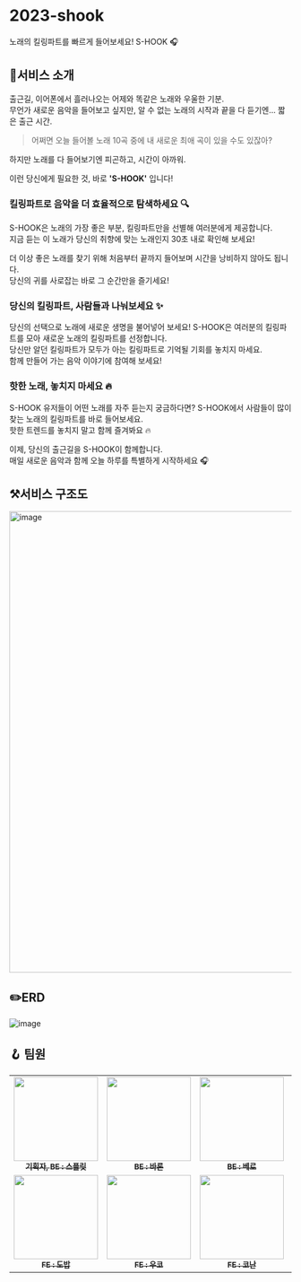 # 2023-shook
노래의 킬링파트를 빠르게 들어보세요! S-HOOK 🎧

## 🎯서비스 소개
출근길, 이어폰에서 흘러나오는 어제와 똑같은 노래와 우울한 기분.     
무언가 새로운 음악을 들어보고 싶지만, 알 수 없는 노래의 시작과 끝을 다 듣기엔... 짧은 출근 시간.

> 어쩌면 오늘 들어볼 노래 10곡 중에 내 새로운 최애 곡이 있을 수도 있잖아?

하지만 노래를 다 들어보기엔 피곤하고, 시간이 아까워.

이런 당신에게 필요한 것, 바로 **'S-HOOK'** 입니다!

### 킬링파트로 음악을 더 효율적으로 탐색하세요 🔍

S-HOOK은 노래의 가장 좋은 부분, 킬링파트만을 선별해 여러분에게 제공합니다.     
지금 듣는 이 노래가 당신의 취향에 맞는 노래인지 30초 내로 확인해 보세요!

더 이상 좋은 노래를 찾기 위해 처음부터 끝까지 들어보며 시간을 낭비하지 않아도 됩니다.     
당신의 귀를 사로잡는 바로 그 순간만을 즐기세요!

### 당신의 킬링파트, 사람들과 나눠보세요 ✨

당신의 선택으로 노래에 새로운 생명을 불어넣어 보세요! S-HOOK은 여러분의 킬링파트를 모아 새로운 노래의 킬링파트를 선정합니다.  
당신만 알던 킬링파트가 모두가 아는 킬링파트로 기억될 기회를 놓치지 마세요.      
함께 만들어 가는 음악 이야기에 참여해 보세요!

### 핫한 노래, 놓치지 마세요 🔥

S-HOOK 유저들이 어떤 노래를 자주 듣는지 궁금하다면? S-HOOK에서 사람들이 많이 찾는 노래의 킬링파트를 바로 들어보세요.     
핫한 트렌드를 놓치지 말고 함께 즐겨봐요 🔥

이제, 당신의 출근길을 S-HOOK이 함께합니다.      
매일 새로운 음악과 함께 오늘 하루를 특별하게 시작하세요 🎧   
## ⚒️서비스 구조도
<img width="823" alt="image" src="https://github.com/woowacourse-teams/2023-shook/assets/70303795/db1a86f5-c314-41e5-86d1-c0674e5b8fec">

## ✏️ERD
![image](https://github.com/woowacourse-teams/2023-shook/assets/70303795/ccbca604-0315-4253-bb57-97fe055e5bd9)

## 🪝 팀원
<table>
  <tbody>  
        <tr>
      <td align="center">
<a href="https://github.com/splitCoding"><img src="https://github.com/splitCoding.png" width="150px;" alt=""/>
<br /><sub><b>기획자, BE : 스플릿</b></sub></a><br />
      </td>
      <td align="center">
<a href="https://github.com/somsom13"><img src="https://github.com/somsom13.png" width="150px;" alt=""/>
<br /><sub><b>BE : 바론</b></sub></a><br />
      </td>
      <td align="center"><a href="https://github.com/Cyma-s"><img src="https://github.com/Cyma-s.png" width="150px;" alt=""/>
<br /><sub><b>BE : 베로</b></sub></a><br />
      </td>
      <td align="center"><a href="https://github.com/seokhwan-an"><img src="https://github.com/seokhwan-an.png" width="150px;" alt=""/>
<br /><sub><b>BE : 아코</b></sub></a><br />
     </td>
    </tr>
 <tr>
      <td align="center"><a href="https://github.com/Creative-Lee"><img src="https://github.com/Creative-Lee.png" width="150px;" alt=""/>
<br /><sub><b>FE : 도밥</b></sub></a><br />
     </td>
      <td align="center"><a href="https://github.com/ukkodeveloper"><img src="https://github.com/ukkodeveloper.png" width="150px;" alt=""/>
<br /><sub><b>FE : 우코</b></sub></a><br />
    </td>
      <td align="center"><a href="https://github.com/cruelladevil"><img src="https://github.com/cruelladevil.png" width="150px;" alt=""/>
<br /><sub><b>FE : 코난</b></sub></a><br />
     </td>
    </tr> 

  </tbody>
</table>
